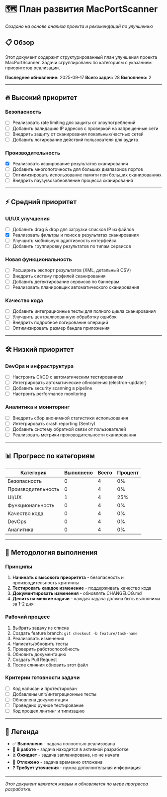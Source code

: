# 🗺️ План развития MacPortScanner

*Создано на основе анализа проекта и рекомендаций по улучшению*

## 📋 Обзор

Этот документ содержит структурированный план улучшения проекта MacPortScanner. Задачи сгруппированы по категориям с указанием приоритетов реализации.

**Последнее обновление:** 2025-09-17
**Всего задач:** 28
**Выполнено:** 2

---

## 🔥 Высокий приоритет

### Безопасность
- [ ] Реализовать rate limiting для защиты от злоупотреблений
- [ ] Добавить валидацию IP адресов с проверкой на запрещенные сети
- [ ] Внедрить защиту от сканирования локальных/частных сетей
- [ ] Добавить логирование действий пользователя для аудита

### Производительность
- [x] Реализовать кэширование результатов сканирования
- [ ] Добавить многопоточность для больших диапазонов портов
- [ ] Оптимизировать использование памяти при больших сканированиях
- [ ] Внедрить паузу/возобновление процесса сканирования

---

## ⚡ Средний приоритет

### UI/UX улучшения
- [ ] Добавить drag & drop для загрузки списков IP из файлов
- [x] Реализовать фильтры и поиск в результатах сканирования
- [ ] Улучшить мобильную адаптивность интерфейса
- [ ] Добавить группировку результатов по типам сервисов

### Новая функциональность
- [ ] Расширить экспорт результатов (XML, детальный CSV)
- [ ] Внедрить систему профилей сканирования
- [ ] Добавить детектирование сервисов по баннерам
- [ ] Реализовать планировщик автоматического сканирования

### Качество кода
- [ ] Добавить интеграционные тесты для полного цикла сканирования
- [ ] Улучшить централизованную обработку ошибок
- [ ] Внедрить подробное логирование операций
- [ ] Оптимизировать размер бандла приложения

---

## 🛠️ Низкий приоритет

### DevOps и инфраструктура
- [ ] Настроить CI/CD с автоматическим тестированием
- [ ] Интегрировать автоматические обновления (electron-updater)
- [ ] Добавить security scanning в pipeline
- [ ] Настроить performance monitoring

### Аналитика и мониторинг
- [ ] Внедрить сбор анонимной статистики использования
- [ ] Интегрировать crash reporting (Sentry)
- [ ] Добавить систему обратной связи от пользователей
- [ ] Реализовать метрики производительности сканирования

---

## 📊 Прогресс по категориям

| Категория | Выполнено | Всего | Процент |
|-----------|-----------|-------|---------|
| Безопасность | 0 | 4 | 0% |
| Производительность | 0 | 4 | 0% |
| UI/UX | 1 | 4 | 25% |
| Функциональность | 0 | 4 | 0% |
| Качество кода | 0 | 4 | 0% |
| DevOps | 0 | 4 | 0% |
| Аналитика | 0 | 4 | 0% |

---

## 🎯 Методология выполнения

### Принципы
1. **Начинать с высокого приоритета** - безопасность и производительность критичны
2. **Тестировать каждое изменение** - поддерживать качество кода
3. **Документировать изменения** - обновлять CHANGELOG.md
4. **Делить на мелкие задачи** - каждая задача должна быть выполнима за 1-2 дня

### Рабочий процесс
1. Выбрать задачу из списка
2. Создать feature branch: `git checkout -b feature/task-name`
3. Реализовать изменения
4. Написать/обновить тесты
5. Проверить работоспособность
6. Обновить документацию
7. Создать Pull Request
8. После слияния обновить этот файл

### Критерии готовности задачи
- [ ] Код написан и протестирован
- [ ] Добавлены unit/интеграционные тесты
- [ ] Обновлена документация
- [ ] Проведено ручное тестирование
- [ ] Код прошел линтинг и типизацию

---

## 📝 Легенда

- ✅ **Выполнено** - задача полностью реализована
- 🔄 **В работе** - задача находится в активной разработке
- ⏳ **Ожидает** - задача запланирована, но не начата
- 🚫 **Отложено** - задача временно отложена
- ❓ **Требует уточнения** - нужна дополнительная информация

---

*Этот документ является живым и обновляется по мере прогресса разработки.*

